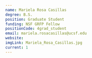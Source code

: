 ```yaml
---
name: Mariela Rosa Casillas
degree: B.S.
position: Graduate Student
funding: NSF GRFP Fellow
positionCode: 4grad_student
email: mariela.rosacasillas@ucsf.edu
website: 
imgLink: Mariela_Rosa_Casillas.jpg
current: 1
---
```

